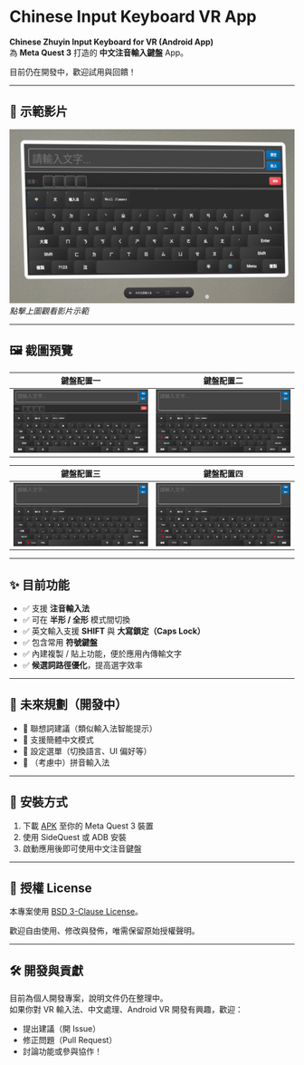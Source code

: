 # Chinese Input Keyboard VR App

**Chinese Zhuyin Input Keyboard for VR (Android App)**  
為 **Meta Quest 3** 打造的 **中文注音輸入鍵盤** App。

目前仍在開發中，歡迎試用與回饋！

---

## 🎥 示範影片

[![](docs/demo/screenshot.jpg)](https://www.youtube.com/watch?v=zS9Z87I9FyQ)  
_點擊上圖觀看影片示範_

---

## 🖼️ 截圖預覽

| 鍵盤配置一 | 鍵盤配置二 |
|--------|--------|
| ![](docs/demo/demo1.jpg) | ![](docs/demo/demo2.jpg) |

| 鍵盤配置三 | 鍵盤配置四 |
|--------|--------|
| ![](docs/demo/demo3.jpg) | ![](docs/demo/demo4.jpg) |

---

## ✨ 目前功能

- ✅ 支援 **注音輸入法**
- ✅ 可在 **半形 / 全形** 模式間切換
- ✅ 英文輸入支援 **SHIFT** 與 **大寫鎖定（Caps Lock）**
- ✅ 包含常用 **符號鍵盤**
- ✅ 內建複製 / 貼上功能，便於應用內傳輸文字
- ✅ **候選詞路徑優化**，提高選字效率

---

## 🔮 未來規劃（開發中）

- 🔲 聯想詞建議（類似輸入法智能提示）
- 🔲 支援簡體中文模式
- 🔲 設定選單（切換語言、UI 偏好等）
- 🔲 （考慮中）拼音輸入法

---

## 🔧 安裝方式

1. 下載 [APK](https://github.com/WeilJimmer/ChineseInputKeyboardVRApp/releases) 至你的 Meta Quest 3 裝置
2. 使用 SideQuest 或 ADB 安裝
3. 啟動應用後即可使用中文注音鍵盤

---

## 📄 授權 License

本專案使用 [BSD 3-Clause License](LICENSE)。

歡迎自由使用、修改與發佈，唯需保留原始授權聲明。

---

## 🛠️ 開發與貢獻

目前為個人開發專案，說明文件仍在整理中。  
如果你對 VR 輸入法、中文處理、Android VR 開發有興趣，歡迎：

- 提出建議（開 Issue）
- 修正問題（Pull Request）
- 討論功能或參與協作！
